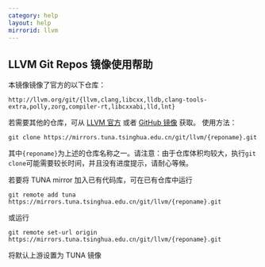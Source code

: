 ```yaml
---
category: help
layout: help
mirrorid: llvm
---
```


## LLVM Git Repos 镜像使用帮助

本镜像镜像了官方的以下仓库：

```
http://llvm.org/git/{llvm,clang,libcxx,lldb,clang-tools-extra,polly,zorg,compiler-rt,libcxxabi,lld,lnt}
```
若需要其他的仓库，可从 [LLVM 官方](http://llvm.org) 或者 [GitHub 镜像](https://github.com/llvm-mirror) 获取。
使用方法：

```
git clone https://mirrors.tuna.tsinghua.edu.cn/git/llvm/{reponame}.git
```

其中`{reponame}`为上述的仓库名称之一。请注意：由于仓库体积均较大，执行`git clone`可能需要较长时间，并且没有进度提示，请耐心等候。

若要将 TUNA mirror 加入已有代码库，可在已有仓库中运行

```
git remote add tuna https://mirrors.tuna.tsinghua.edu.cn/git/llvm/{reponame}.git
```

或运行

```
git remote set-url origin https://mirrors.tuna.tsinghua.edu.cn/git/llvm/{reponame}.git
```

将默认上游设置为 TUNA 镜像

